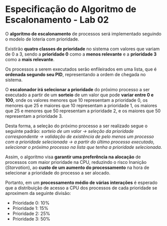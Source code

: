 # Especificação do Algoritmo de Escalonamento - Lab 02

O **algoritmo de escalonamento** de processos será implementado seguindo o modelo de loteria com prioridade.

Existirão **quatro classes de prioridade** no sistema com valores que variam de 0 a 3, sendo a **prioridade 0** como a **menos relevante** e a **prioridade 3** como a **mais relevante**.

Os processos a serem executados serão enfileirados em uma lista, que é **ordenada segundo seu PID**, representando a ordem de chegada no sistema.

O **escalonador irá selecionar a prioridade** do próximo processo a ser executado a partir de um **sorteio** de um valor que pode **variar entre 0 e 100**, onde os valores menores que 10 representam a prioridade 0, os menores que 25 e maiores que 10 representam a prioridade 1, os maiores que 25 e menores que 50 representam a prioridade 2, e os maiores que 50 representam a prioridade 3.

Desta forma, a seleção do próximo processo a ser realizado segue o seguinte padrão: *sorteio de um valor -> seleção da prioridade correspondente -> validação de existência de pelo menos um processo com a prioridade selecionada -> a partir do último processo executado, selecionar o próximo processo na lista que tenha a prioridade selecionada*.

Assim, o algoritmo visa **garantir uma preferência na alocação** de processos com maior prioridade na CPU, reduzindo o risco Inanição (*Starvation*), ao **custo de um aumento do processamento** na hora de selecionar a prioridade do processo a ser alocado.

Portanto, em um **processamento médio de várias interações** é esperado que a distribuição de acesso a CPU dos processos de cada prioridade se aproximem da seguinte divisão: 

- Prioridade 0: 10%
- Prioridade 1: 15%
- Prioridade 2: 25%
- Prioridade 3: 50%
